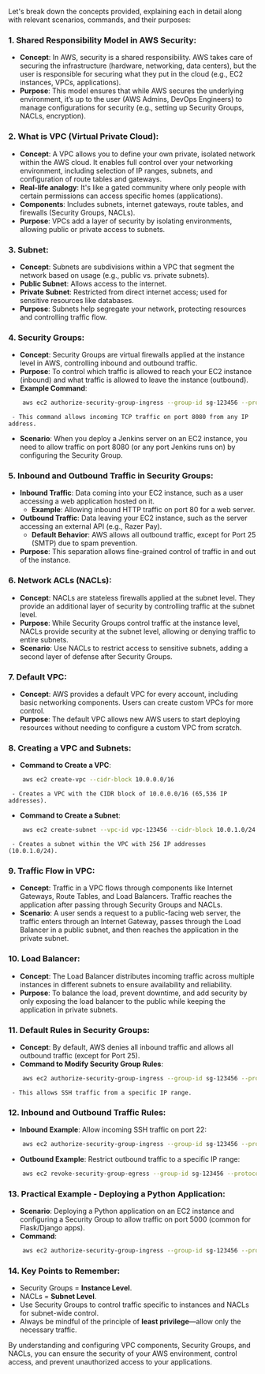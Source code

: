 Let's break down the concepts provided, explaining each in detail along with relevant scenarios, commands, and their purposes:

### 1. **Shared Responsibility Model in AWS Security**:
   - **Concept**: In AWS, security is a shared responsibility. AWS takes care of securing the infrastructure (hardware, networking, data centers), but the user is responsible for securing what they put in the cloud (e.g., EC2 instances, VPCs, applications).
   - **Purpose**: This model ensures that while AWS secures the underlying environment, it’s up to the user (AWS Admins, DevOps Engineers) to manage configurations for security (e.g., setting up Security Groups, NACLs, encryption).

### 2. **What is VPC (Virtual Private Cloud)**:
   - **Concept**: A VPC allows you to define your own private, isolated network within the AWS cloud. It enables full control over your networking environment, including selection of IP ranges, subnets, and configuration of route tables and gateways.
   - **Real-life analogy**: It's like a gated community where only people with certain permissions can access specific homes (applications).
   - **Components**: Includes subnets, internet gateways, route tables, and firewalls (Security Groups, NACLs).
   - **Purpose**: VPCs add a layer of security by isolating environments, allowing public or private access to subnets.

### 3. **Subnet**:
   - **Concept**: Subnets are subdivisions within a VPC that segment the network based on usage (e.g., public vs. private subnets).
   - **Public Subnet**: Allows access to the internet.
   - **Private Subnet**: Restricted from direct internet access; used for sensitive resources like databases.
   - **Purpose**: Subnets help segregate your network, protecting resources and controlling traffic flow.

### 4. **Security Groups**:
   - **Concept**: Security Groups are virtual firewalls applied at the instance level in AWS, controlling inbound and outbound traffic.
   - **Purpose**: To control which traffic is allowed to reach your EC2 instance (inbound) and what traffic is allowed to leave the instance (outbound).
   - **Example Command**: 
 ```bash
     aws ec2 authorize-security-group-ingress --group-id sg-123456 --protocol tcp --port 8080 --cidr 0.0.0.0/0
 ```
     - This command allows incoming TCP traffic on port 8080 from any IP address.
   - **Scenario**: When you deploy a Jenkins server on an EC2 instance, you need to allow traffic on port 8080 (or any port Jenkins runs on) by configuring the Security Group.

### 5. **Inbound and Outbound Traffic in Security Groups**:
   - **Inbound Traffic**: Data coming into your EC2 instance, such as a user accessing a web application hosted on it.
     - **Example**: Allowing inbound HTTP traffic on port 80 for a web server.
   - **Outbound Traffic**: Data leaving your EC2 instance, such as the server accessing an external API (e.g., Razer Pay).
     - **Default Behavior**: AWS allows all outbound traffic, except for Port 25 (SMTP) due to spam prevention.
   - **Purpose**: This separation allows fine-grained control of traffic in and out of the instance.

### 6. **Network ACLs (NACLs)**:
   - **Concept**: NACLs are stateless firewalls applied at the subnet level. They provide an additional layer of security by controlling traffic at the subnet level.
   - **Purpose**: While Security Groups control traffic at the instance level, NACLs provide security at the subnet level, allowing or denying traffic to entire subnets.
   - **Scenario**: Use NACLs to restrict access to sensitive subnets, adding a second layer of defense after Security Groups.

### 7. **Default VPC**:
   - **Concept**: AWS provides a default VPC for every account, including basic networking components. Users can create custom VPCs for more control.
   - **Purpose**: The default VPC allows new AWS users to start deploying resources without needing to configure a custom VPC from scratch.

### 8. **Creating a VPC and Subnets**:
   - **Command to Create a VPC**:
 ```bash
     aws ec2 create-vpc --cidr-block 10.0.0.0/16
 ```
     - Creates a VPC with the CIDR block of 10.0.0.0/16 (65,536 IP addresses).
   - **Command to Create a Subnet**:
 ```bash
     aws ec2 create-subnet --vpc-id vpc-123456 --cidr-block 10.0.1.0/24
 ```
     - Creates a subnet within the VPC with 256 IP addresses (10.0.1.0/24).

### 9. **Traffic Flow in VPC**:
   - **Concept**: Traffic in a VPC flows through components like Internet Gateways, Route Tables, and Load Balancers. Traffic reaches the application after passing through Security Groups and NACLs.
   - **Scenario**: A user sends a request to a public-facing web server, the traffic enters through an Internet Gateway, passes through the Load Balancer in a public subnet, and then reaches the application in the private subnet.

### 10. **Load Balancer**:
   - **Concept**: The Load Balancer distributes incoming traffic across multiple instances in different subnets to ensure availability and reliability.
   - **Purpose**: To balance the load, prevent downtime, and add security by only exposing the load balancer to the public while keeping the application in private subnets.

### 11. **Default Rules in Security Groups**:
   - **Concept**: By default, AWS denies all inbound traffic and allows all outbound traffic (except for Port 25).
   - **Command to Modify Security Group Rules**:
 ```bash
     aws ec2 authorize-security-group-ingress --group-id sg-123456 --protocol tcp --port 22 --cidr 203.0.113.0/24
 ```
     - This allows SSH traffic from a specific IP range.

### 12. **Inbound and Outbound Traffic Rules**:
   - **Inbound Example**: Allow incoming SSH traffic on port 22:
 ```bash
     aws ec2 authorize-security-group-ingress --group-id sg-123456 --protocol tcp --port 22 --cidr 0.0.0.0/0
 ```
   - **Outbound Example**: Restrict outbound traffic to a specific IP range:
 ```bash
     aws ec2 revoke-security-group-egress --group-id sg-123456 --protocol all --cidr 0.0.0.0/0
 ```

### 13. **Practical Example - Deploying a Python Application**:
   - **Scenario**: Deploying a Python application on an EC2 instance and configuring a Security Group to allow traffic on port 5000 (common for Flask/Django apps).
   - **Command**:
 ```bash
     aws ec2 authorize-security-group-ingress --group-id sg-123456 --protocol tcp --port 5000 --cidr 0.0.0.0/0
 ```

### 14. **Key Points to Remember**:
   - Security Groups = **Instance Level**.
   - NACLs = **Subnet Level**.
   - Use Security Groups to control traffic specific to instances and NACLs for subnet-wide control.
   - Always be mindful of the principle of **least privilege**—allow only the necessary traffic.

By understanding and configuring VPC components, Security Groups, and NACLs, you can ensure the security of your AWS environment, control access, and prevent unauthorized access to your applications.